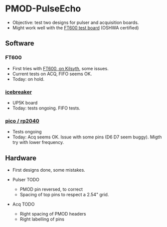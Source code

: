 # PMOD-PulseEcho

* Objective: test two designs for pulser and acquisition boards.
* Might work well with the [FT600 test board](https://github.com/kelu124/ft600) (OSHWA certified)

## Software

### FT600 

* First tries with [FT600, on Kilsyth](software/kilsyth/), some issues. 
* Current tests on ACQ, FIFO seems OK.
* Today: on hold.

### [icebreaker](/software/icebreaker/)

* UP5K board
* Today: tests ongoing. FIFO tests.

### [pico / rp2040](/software/pico/)

* Tests ongoing
* Today: Acq seems OK. Issue with some pins (D6 D7 seem buggy). Migth try with lower frequency.

## Hardware

* First designs done, some mistakes.

* Pulser TODO
  * PMOD pin reversed, to correct
  * Spacing of top pins to respect a 2.54" grid.
  
* Acq TODO
  * Right spacing of PMOD headers
  * Right labelling of pins

